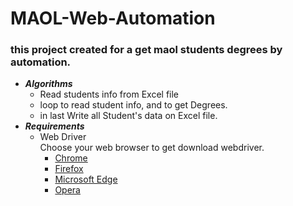 # MAOL-Web-Automation
### this project created for a get maol students degrees by automation.

- ***Algorithms***
    - Read students info from Excel file
    - loop to read student info, and to get Degrees.
    - in last Write all Student's data on Excel file.
- ***Requirements***
    - Web Driver <br>
      Choose your web browser to get download webdriver.
        - [Chrome](https://sites.google.com/a/chromium.org/chromedriver/downloads)
        - [Firefox](https://github.com/mozilla/geckodriver/releases)
        - [Microsoft Edge](https://developer.microsoft.com/en-us/microsoft-edge/tools/webdriver/)
        - [Opera](https://github.com/operasoftware/operachromiumdriver/releases)